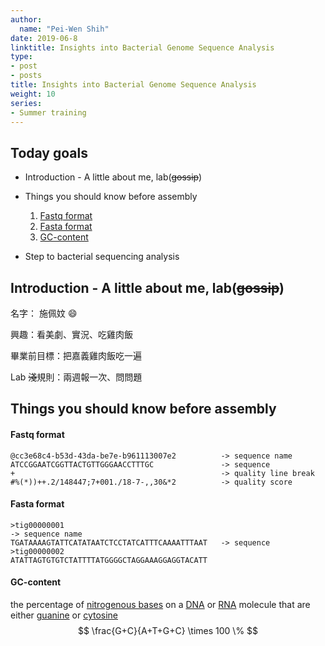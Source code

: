 ```yaml
---
author:
  name: "Pei-Wen Shih"
date: 2019-06-8
linktitle: Insights into Bacterial Genome Sequence Analysis
type:
- post
- posts
title: Insights into Bacterial Genome Sequence Analysis
weight: 10
series:
- Summer training
---
```


## Today goals

* Introduction - A little about me, lab(~~gossip~~)

* Things you should know before assembly
  1. [Fastq format](#Fastq-format)
  2. [Fasta format](#Fasta-format)
  3. [GC-content](#GC-content)
* Step to bacterial sequencing analysis

## Introduction - A little about me, lab(~~gossip~~)

名字： 施佩妏 :smile:

興趣：看美劇、實況、吃雞肉飯

畢業前目標：把嘉義雞肉飯吃一遍

Lab ~~淺~~規則：兩週報一次、問問題

## Things you should know before assembly

#### Fastq format

```
@cc3e68c4-b53d-43da-be7e-b961113007e2          -> sequence name
ATCCGGAATCGGTTACTGTTGGGAACCTTTGC               -> sequence
+                                              -> quality line break
#%(*))++.2/148447;7+001./18-7-,,30&*2          -> quality score
```

#### Fasta format

```
>tig00000001																	 -> sequence name
TGATAAAAGTATTCATATAATCTCCTATCATTTCAAAATTTAAT   -> sequence 
>tig00000002																	 
ATATTAGTGTGTCTATTTTATGGGGCTAGGAAAGGAGGTACATT
```

#### GC-content

 the percentage of [nitrogenous bases](https://en.wikipedia.org/wiki/Nitrogenous_bases) on a [DNA](https://en.wikipedia.org/wiki/DNA) or [RNA](https://en.wikipedia.org/wiki/RNA) molecule that are either [guanine](https://en.wikipedia.org/wiki/Guanine) or [cytosine](https://en.wikipedia.org/wiki/Cytosine)
$$
\frac{G+C}{A+T+G+C} \times 100 \%
$$




